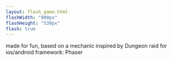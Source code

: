 ```yaml
---
layout: flash_game.html
flashWidth: "900px"
flashHeight: "539px"
flash: true
---
```

made for fun, based on a mechanic inspired by Dungeon raid for ios/android
framework: Phaser

